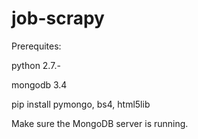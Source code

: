 # job-scrapy

Prerequites:

  python 2.7.-

  mongodb 3.4

  pip install pymongo, bs4, html5lib
  
Make sure the MongoDB server is running.
